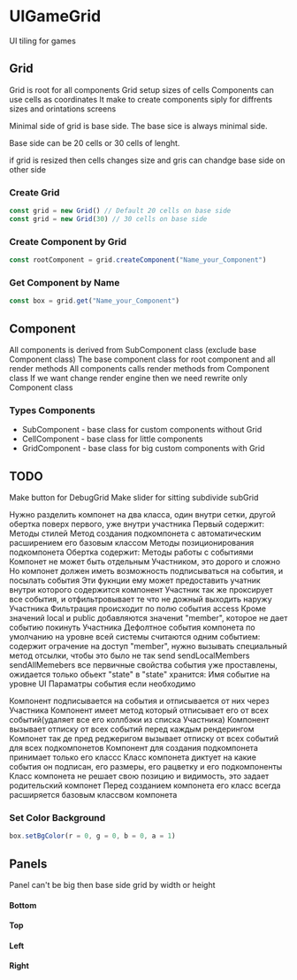 # UIGameGrid
UI tiling for games


## Grid
Grid is root for all components
Grid setup sizes of cells
Components can use cells as coordinates
It make to create components siply for diffrents sizes and orintations screens

Minimal side of grid is base side.
The base sice is always minimal side.

Base side can be 20 cells or 30 cells of lenght.

if grid is resized then cells changes size and gris can chandge base side on other side

### Create Grid
```js
const grid = new Grid() // Default 20 cells on base side
const grid = new Grid(30) // 30 cells on base side
```

### Create Component by Grid
```js
const rootComponent = grid.createComponent("Name_your_Component")
```

### Get Component by Name
```js
const box = grid.get("Name_your_Component")
```


## Component
All components is derived from SubComponent class (exclude base Component class)
The base component class for root component and all render methods
All components calls render methods from Component class
If we want change render engine then we need rewrite only Component class

### Types Components
+ SubComponent - base class for custom components without Grid
+ CellComponent - base class for little components
+ GridComponent - base class for big custom components with Grid

## TODO
Make button for DebugGrid
Make slider for sitting subdivide subGrid

Нужно разделить компонет на два класса, один внутри сетки, другой обертка поверх первого, уже внутри участника
  Первый содержит:
    Методы стилей
    Метод создания подкомпонета с автоматическим расширением его базовым классом
    Методы позиционирования подкомпонета
  Обертка содержит:
    Методы работы с событиями
Компонет не может быть отдельным Участником, это дорого и сложно
Но компонет должен иметь возможность подписываться на события, и посылать события
Эти фукнции ему может предоставить учатник внутри которого содержится компонент
Участник так же проксирует все события, и отфильтровывает те что не дожный выходить наружу Участника
  Фильтрация происходит по полю события access
  Кроме значений local и public добавляются значениt "member", которое не дает событию покинуть Участника
  Дефолтное события компонета по умолчанию на уровне всей системы считаются одним событием:
    содержит ограчение на доступ "member", нужно вызывать специальный метод отсылки, чтобы это было не так
      send
      sendLocalMembers
      sendAllMemebers
    все первичные свойства события уже проставлены, ожидается только обьект "state"
    в "state" хранится:
      Имя событие на уровне UI
      Параматры события если необходимо

Компонент подписывается на события и отписывается от них через Участника
Компонент имеет метод который отписывает его от всех событий(удаляет все его коллбэки из списка Участника)
Компонент вызывает отписку от всех событий перед каждым рендерингом
Компонет так де пред реджеригом вызывает отписку от всех событий для всех подкомпонетов
Компонент для создания подкомпонета принимает только его классс
Класс компонета диктует на какие события он подписан, его размеры, его рацветку и его подкомпоненты
Класс компонета не решает свою позицию и видимость, это задает родительский компонет
Перед созданием компонета его класс всегда расширяется базовым классвом компонета 

### Set Color Background
```js
box.setBgColor(r = 0, g = 0, b = 0, a = 1)
```

## Panels
Panel can't be big then base side grid by width or height 
#### Bottom
#### Top
#### Left
#### Right